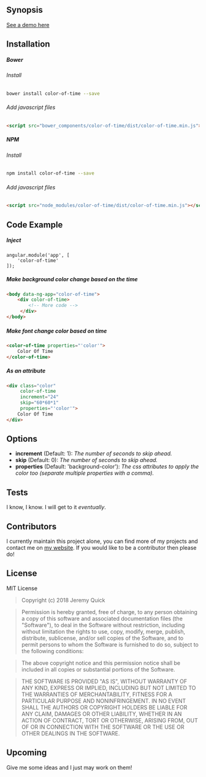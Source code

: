 ## Synopsis
 
[See a demo here](https://www.jrquick.com)

## Installation

##### Bower
###### Install
```bash
bower install color-of-time --save
```

###### Add javascript files
```html
<script src="bower_components/color-of-time/dist/color-of-time.min.js"></script>
```


##### NPM
###### Install
```bash
npm install color-of-time --save
```

###### Add javascript files
```html
<script src="node_modules/color-of-time/dist/color-of-time.min.js"></script>
```


## Code Example

##### Inject
```angularjs
angular.module('app', [
    'color-of-time'
]);
```

##### Make background color change based on the time
```html
<body data-ng-app="color-of-time">
    <div color-of-time>
        <!-- More code -->
     </div>
</body>
```

##### Make font change color based on time
```html
<color-of-time properties="'color'">
    Color Of Time
</color-of-time>
```

##### As an attribute
```html
<div class="color"
     color-of-time
     increment="24"
     skip="60*60*1"
     properties="'color'">
    Color Of Time
</div>
```

## Options
* **increment** (Default: 1): _The number of seconds to skip ahead._
* **skip** (Default: 0): _The number of seconds to skip ahead._
* **properties** (Default: 'background-color'): _The css attributes to apply the color too (separate multiple properties with a comma)._

## Tests

I know, I know. I will get to it _eventually_.

## Contributors

I currently maintain this project alone, you can find more of my projects and contact me on [my website](https://www.jrquick.com). If you would like to be a contributor then please do!

## License

MIT License

>Copyright (c) 2018 Jeremy Quick

>Permission is hereby granted, free of charge, to any person obtaining a copy
of this software and associated documentation files (the "Software"), to deal
in the Software without restriction, including without limitation the rights
to use, copy, modify, merge, publish, distribute, sublicense, and/or sell
copies of the Software, and to permit persons to whom the Software is
furnished to do so, subject to the following conditions:

>The above copyright notice and this permission notice shall be included in all
copies or substantial portions of the Software.

>THE SOFTWARE IS PROVIDED "AS IS", WITHOUT WARRANTY OF ANY KIND, EXPRESS OR
IMPLIED, INCLUDING BUT NOT LIMITED TO THE WARRANTIES OF MERCHANTABILITY,
FITNESS FOR A PARTICULAR PURPOSE AND NONINFRINGEMENT. IN NO EVENT SHALL THE
AUTHORS OR COPYRIGHT HOLDERS BE LIABLE FOR ANY CLAIM, DAMAGES OR OTHER
LIABILITY, WHETHER IN AN ACTION OF CONTRACT, TORT OR OTHERWISE, ARISING FROM,
OUT OF OR IN CONNECTION WITH THE SOFTWARE OR THE USE OR OTHER DEALINGS IN THE
SOFTWARE.

## Upcoming

Give me some ideas and I just may work on them!